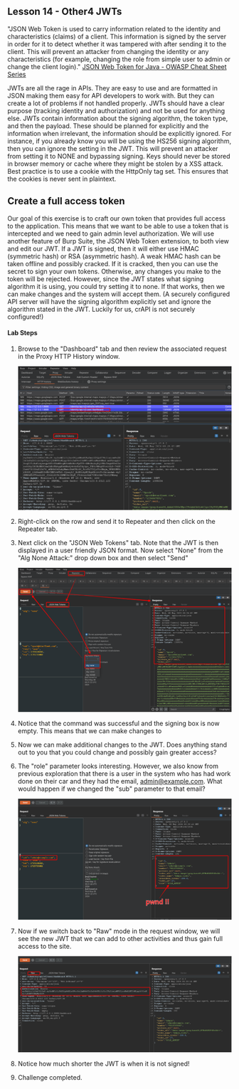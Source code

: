 ## Lesson 14 - Other4 JWTs

"JSON Web Token is used to carry information related to the identity and characteristics (claims) of a client. This information is signed by the server in order for it to detect whether it was tampered with after sending it to the client. This will prevent an attacker from changing the identity or any characteristics (for example, changing the role from simple user to admin or change the client login)."
[JSON Web Token for Java - OWASP Cheat Sheet Series](https://cheatsheetseries.owasp.org/cheatsheets/JSON_Web_Token_for_Java_Cheat_Sheet.html)

JWTs are all the rage in APIs. They are easy to use and are formatted in JSON making them easy for API developers to work with. But they can create a lot of problems if not handled properly. JWTs should have a clear purpose (tracking identity and authorization) and not be used for anything else. JWTs contain information about the signing algorithm, the token type, and then the payload. These should be planned for explicitly and the information when irrelevant, the information should be explicitly ignored. For instance, if you already know you will be using the HS256 signing algorithm, then you can ignore the setting in the JWT. This will prevent an attacker from setting it to NONE and bypassing signing. Keys should never be stored in browser memory or cache where they might be stolen by a XSS attack. Best practice is to use a cookie with the HttpOnly tag set. This ensures that the cookies is never sent in plaintext.

## Create a full access token

Our goal of this exercise is to craft our own token that provides full access to the application. This means that we want to be able to use a token that is intercepted and we need to gain admin level authorization. We will use another feature of Burp Suite, the JSON Web Token extension, to both view and edit our JWT. If a JWT is signed, then it will either use HMAC (symmetric hash) or RSA (asymmetric hash). A weak HMAC hash can be taken offline and possibly cracked. If it is cracked, then you can use the secret to sign your own tokens. Otherwise, any changes you make to the token will be rejected. However, since the JWT states what signing algorithm it is using, you could try setting it to none. If that works, then we can make changes and the system will accept them. (A securely configured API server will have the signing algorithm explicitly set and ignore the algorithm stated in the JWT. Luckily for us, crAPI is not securely configured!)

#### Lab Steps

1. Browse to the "Dashboard" tab and then review the associated request in the Proxy HTTP History window.

   ![image-20240507222050200](Files/image-20240507222050200.png)

2. Right-click on the row and send it to Repeater and then click on the Repeater tab.

3. Next click on the "JSON Web Tokens" tab. Note that the JWT is then displayed in a user friendly JSON format. Now select "None" from the "Alg None Attack:" drop down box and then select "Send"

   ![image-20240507222620986](Files/image-20240507222620986.png)

4. Notice that the command was successful and the signing box is now empty. This means that we can make changes to 

5. Now we can make additional changes to the JWT. Does anything stand out to you that you could change and possibly gain greater access?

6. The "role" parameter looks interesting. However, we also know from previous exploration that there is a user in the system who has had work done on their car and they had the email, admin@example.com. What would happen if we changed the "sub" parameter to that email?

    ![image-20240507223532459](Files/image-20240507223532459.png)

7. Now if we switch back to "Raw" mode in the request window, we will see the new JWT that we can add to other activities and thus gain full access to the site.

   ![image-20240507223641720](Files/image-20240507223641720.png)

8. Notice how much shorter the JWT is when it is not signed!

9. Challenge completed.
